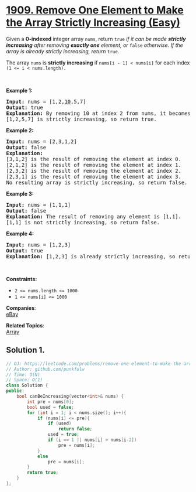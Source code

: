 # [1909. Remove One Element to Make the Array Strictly Increasing (Easy)](https://leetcode.com/problems/remove-one-element-to-make-the-array-strictly-increasing/)

<p>Given a <strong>0-indexed</strong> integer array <code>nums</code>, return <code>true</code> <em>if it can be made <strong>strictly increasing</strong> after removing <strong>exactly one</strong> element, or </em><code>false</code><em> otherwise. If the array is already strictly increasing, return </em><code>true</code>.</p>

<p>The array <code>nums</code> is <strong>strictly increasing</strong> if <code>nums[i - 1] &lt; nums[i]</code> for each index <code>(1 &lt;= i &lt; nums.length).</code></p>

<p>&nbsp;</p>
<p><strong>Example 1:</strong></p>

<pre><strong>Input:</strong> nums = [1,2,<u>10</u>,5,7]
<strong>Output:</strong> true
<strong>Explanation:</strong> By removing 10 at index 2 from nums, it becomes [1,2,5,7].
[1,2,5,7] is strictly increasing, so return true.
</pre>

<p><strong>Example 2:</strong></p>

<pre><strong>Input:</strong> nums = [2,3,1,2]
<strong>Output:</strong> false
<strong>Explanation:</strong>
[3,1,2] is the result of removing the element at index 0.
[2,1,2] is the result of removing the element at index 1.
[2,3,2] is the result of removing the element at index 2.
[2,3,1] is the result of removing the element at index 3.
No resulting array is strictly increasing, so return false.</pre>

<p><strong>Example 3:</strong></p>

<pre><strong>Input:</strong> nums = [1,1,1]
<strong>Output:</strong> false
<strong>Explanation:</strong> The result of removing any element is [1,1].
[1,1] is not strictly increasing, so return false.
</pre>

<p><strong>Example 4:</strong></p>

<pre><strong>Input:</strong> nums = [1,2,3]
<strong>Output:</strong> true
<strong>Explanation:</strong> [1,2,3] is already strictly increasing, so return true.
</pre>

<p>&nbsp;</p>
<p><strong>Constraints:</strong></p>

<ul>
	<li><code>2 &lt;= nums.length &lt;= 1000</code></li>
	<li><code>1 &lt;= nums[i] &lt;= 1000</code></li>
</ul>


**Companies**:  
[eBay](https://leetcode.com/company/ebay)

**Related Topics**:  
[Array](https://leetcode.com/tag/array/)

## Solution 1. 

```cpp
// OJ: https://leetcode.com/problems/remove-one-element-to-make-the-array-strictly-increasing/
// Author: github.com/punkfulw
// Time: O(N)
// Space: O(1)
class Solution {
public:
    bool canBeIncreasing(vector<int>& nums) {
        int pre = nums[0];
        bool used = false;
        for (int i = 1; i < nums.size(); i++){
            if (nums[i] <= pre){
                if (used)
                    return false;
                used = true;
                if (i == 1 || nums[i] > nums[i-2])
                    pre = nums[i];
            }
            else
                pre = nums[i];
        }
        return true;
    }
};
```
